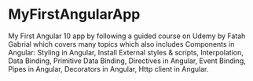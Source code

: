 # MyFirstAngularApp

My First Angular 10 app by following a guided course on Udemy by Fatah Gabrial which covers many topics which also includes Components in Angular: Styling in Angular, Install External styles &amp; scripts, Interpolation, Data Binding, Primitive Data Binding, Directives in Angular, Event Binding, Pipes in Angular, Decorators in Angular, Http client in Angular.

